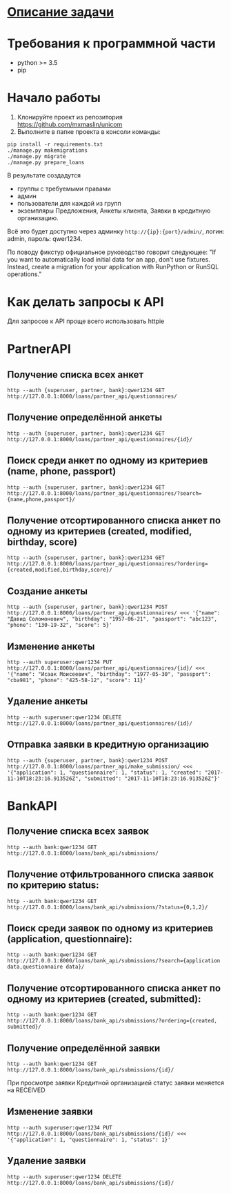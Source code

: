 # [Описание задачи](https://github.com/mxmaslin/Test-tasks/blob/master/descriptions/tests/groups_permissions.md "Описание задачи на создание групп и прав")

# Требования к программной части

- python >= 3.5
- pip

# Начало работы

1. Клонируйте проект из репозитория https://github.com/mxmaslin/unicom
2. Выполните в папке проекта в консоли команды:

```
pip install -r requirements.txt
./manage.py makemigrations
./manage.py migrate
./manage.py prepare_loans
```

В результате создадутся

- группы с требуемыми правами
- админ
- пользователи для каждой из групп
- экземпляры Предложения, Анкеты клиента, Заявки в кредитную организацию.

Всё это будет доступно через админку `http://{ip}:{port}/admin/`, логин: admin, пароль: qwer1234.

По поводу фикстур официальное руководство говорит следующее: "If you want to automatically load initial data for an app, don’t use fixtures. Instead, create a migration for your application with RunPython or RunSQL operations."

# Как делать запросы к API

Для запросов к API проще всего использовать httpie

# PartnerAPI

## Получение списка всех анкет

    http --auth {superuser, partner, bank}:qwer1234 GET http://127.0.0.1:8000/loans/partner_api/questionnaires/

## Получение определённой анкеты

    http --auth {superuser, partner, bank}:qwer1234 GET http://127.0.0.1:8000/loans/partner_api/questionnaires/{id}/

## Поиск среди анкет по одному из критериев (name, phone, passport)

    http --auth {superuser, partner, bank}:qwer1234 GET http://127.0.0.1:8000/loans/partner_api/questionnaires/?search={name,phone,passport}/

## Получение отсортированного списка анкет по одному из критериев (created, modified, birthday, score)

    http --auth {superuser, partner, bank}:qwer1234 GET http://127.0.0.1:8000/loans/partner_api/questionnaires/?ordering={created,modified,birthday,score}/

## Создание анкеты

    http --auth {superuser, partner, bank}:qwer1234 POST http://127.0.0.1:8000/loans/partner_api/questionnaires/ <<< '{"name": "Давид Соломонович", "birthday": "1957-06-21", "passport": "abc123", "phone": "130-19-32", "score": 5}'

## Изменение анкеты

    http --auth superuser:qwer1234 PUT http://127.0.0.1:8000/loans/partner_api/questionnaires/{id}/ <<< '{"name": "Исаак Моисеевич", "birthday": "1977-05-30", "passport": "cba981", "phone": "425-58-12", "score": 11}'

## Удаление анкеты

    http --auth superuser:qwer1234 DELETE http://127.0.0.1:8000/loans/partner_api/questionnaires/{id}/

## Отправка заявки в кредитную организацию

    http --auth {superuser, partner, bank}:qwer1234 POST http://127.0.0.1:8000/loans/partner_api/make_submission/ <<< '{"application": 1, "questionnaire": 1, "status": 1, "created": "2017-11-10T18:23:16.913526Z", "submitted": "2017-11-10T18:23:16.913526Z"}'

# BankAPI

## Получение списка всех заявок

    http --auth bank:qwer1234 GET http://127.0.0.1:8000/loans/bank_api/submissions/

## Получение отфильтрованного списка заявок по критерию status:
    
    http --auth bank:qwer1234 GET http://127.0.0.1:8000/loans/bank_api/submissions/?status={0,1,2}/

## Поиск среди заявок по одному из критериев (application, questionnaire):
    
    http --auth bank:qwer1234 GET http://127.0.0.1:8000/loans/bank_api/submissions/?search={application data,questionnaire data}/

## Получение отсортированного списка анкет по одному из критериев (created, submitted):

    http --auth bank:qwer1234 GET http://127.0.0.1:8000/loans/bank_api/submissions/?ordering={created, submitted}/

## Получение определённой заявки

    http --auth bank:qwer1234 GET http://127.0.0.1:8000/loans/bank_api/submissions/{id}/

При просмотре заявки Кредитной организацией статус заявки меняется на RECEIVED

## Изменение заявки

    http --auth superuser:qwer1234 PUT http://127.0.0.1:8000/loans/bank_api/submissions/{id}/ <<< '{"application": 1, "questionnaire": 1, "status": 1}'

## Удаление заявки

    http --auth superuser:qwer1234 DELETE http://127.0.0.1:8000/loans/bank_api/submissions/{id}/